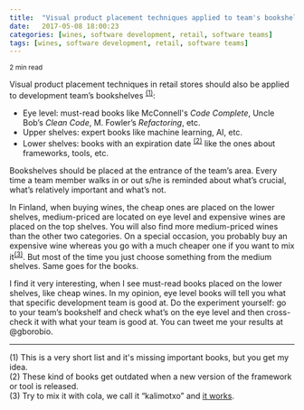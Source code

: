 ```yaml
---
title:  "Visual product placement techniques applied to team's bookshelves"
date:   2017-05-08 18:00:23
categories: [wines, software development, retail, software teams]
tags: [wines, software development, retail, software teams]
---
```

<sub>2 min read</sub>

Visual product placement techniques in retail stores should also be applied to development team’s bookshelves <sup>[(1)](#fnOne)</sup>: 
* Eye level: must-read books like McConnell's _Code Complete_, Uncle Bob’s _Clean Code_, M. Fowler’s _Refactoring_, etc.
* Upper shelves: expert books like machine learning, AI, etc.
* Lower shelves: books with an expiration date <sup>[(2)](#fnTwo)</sup> like the ones about frameworks, tools, etc.

Bookshelves should be placed at the entrance of the team’s area. Every time a team member walks in or out s/he is reminded about what’s crucial, what’s relatively important and what’s not.

In Finland, when buying wines, the cheap ones are placed on the lower shelves, medium-priced are located on eye level and expensive wines are placed on the top shelves. You will also find more medium-priced wines than the other two categories. On a special occasion, you probably buy an expensive wine whereas you go with a much cheaper one if you want to mix it<sup>[(3)](#fnThree)</sup>. But most of the time you just choose something from the medium shelves. Same goes for the books.

I find it very interesting, when I see must-read books placed on the lower shelves, like cheap wines. In my opinion, eye level books will tell you what that specific development team is good at. Do the experiment yourself: go to your team’s bookshelf and check what’s on the eye level and then cross-check it with what your team is good at. You can tweet me your results at @gborobio.

---
<a name="fnOne">(1)</a> This is a very short list and it's missing important books, but you get my idea.<br> 
<a name="fnTwo">(2)</a> These kind of books get outdated when a new version of the framework or tool is released.<br> 
<a name="fnThree">(3)</a> Try to mix it with cola, we call it “kalimotxo” and [it works](http://www.nytimes.com/2013/05/22/dining/wine-and-cola-it-works.html).

